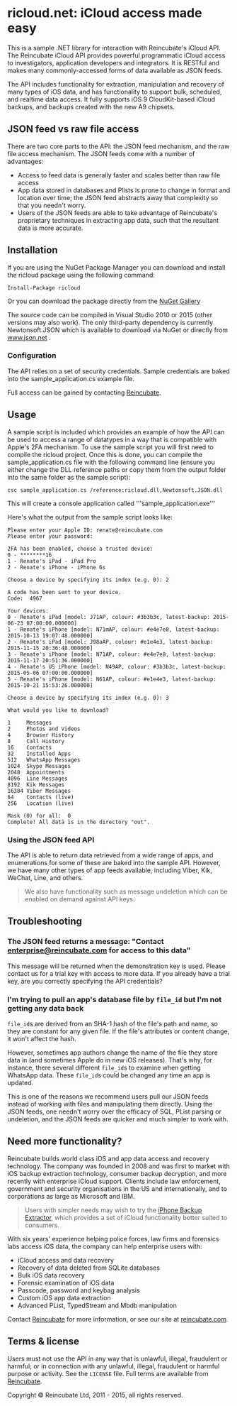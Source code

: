 # ricloud.net: iCloud access made easy

This is a sample .NET library for interaction with Reincubate's iCloud API. The Reincubate iCloud API provides powerful programmatic iCloud access to investigators, application developers and integrators. It is RESTful and makes many commonly-accessed forms of data available as JSON feeds.

The API includes functionality for extraction, manipulation and recovery of many types of iOS data, and has functionality to support bulk, scheduled, and realtime data access. It fully supports iOS 9 CloudKit-based iCloud backups, and backups created with the new A9 chipsets.

## JSON feed vs raw file access

There are two core parts to the API: the JSON feed mechanism, and the raw file access mechanism. The JSON feeds come with a number of advantages:

 * Access to feed data is generally faster and scales better than raw file access
 * App data stored in databases and Plists is prone to change in format and location over time; the JSON feed abstracts away that complexity so that you needn't worry.
 * Users of the JSON feeds are able to take advantage of Reincubate's proprietary techniques in extracting app data, such that the resultant data is more accurate.

## Installation

If you are using the NuGet Package Manager you can download and install the ricloud package using the following command:

```Install-Package ricloud```

Or you can download the package directly from the [NuGet Gallery](https://www.nuget.org/packages/ricloud/)

The source code can be compiled in Visual Studio 2010 or 2015 (other versions may also work). The only third-party dependency is currently Newtonsoft.JSON which is available to download via NuGet or directly from www.json.net .

### Configuration

The API relies on a set of security credentials. Sample credentials are baked into the sample_application.cs example file.

Full access can be gained by contacting [Reincubate](mailto:enterprise@reincubate.com).

## Usage

A sample script is included which provides an example of how the API can be used to access a range of datatypes in a way that is compatible with Apple's 2FA mechanism. To use the sample script you will first need to compile the ricloud project. Once this is done, you can compile the sample_application.cs file with the following command line (ensure you either change the DLL reference paths or copy them from the output folder into the same folder as the sample script):

```
csc sample_application.cs /reference:ricloud.dll,Newtonsoft.JSON.dll
```

This will create a console application called '''sample_application.exe'''

Here's what the output from the sample script looks like:

```
Please enter your Apple ID: renate@reincubate.com
Please enter your password:

2FA has been enabled, choose a trusted device:
0 - ********16
1 - Renate's iPad - iPad Pro
2 - Renate's iPhone - iPhone 6s

Choose a device by specifying its index (e.g. 0): 2

A code has been sent to your device.
Code:  4967

Your devices:
0 - Renate's iPad [model: J71AP, colour: #3b3b3c, latest-backup: 2015-06-23 07:00:00.000000]
1 - Renate's iPhone [model: N71mAP, colour: #e4e7e8, latest-backup: 2015-10-13 19:07:48.000000]
2 - Renate's iPad [model: J98aAP, colour: #e1e4e3, latest-backup: 2015-11-15 20:36:48.000000]
3 - Renate's iPhone [model: N71AP, colour: #e4e7e8, latest-backup: 2015-11-17 20:51:36.000000]
4 - Renate's US iPhone [model: N49AP, colour: #3b3b3c, latest-backup: 2015-05-06 07:00:00.000000]
5 - Renate's iPhone [model: N61AP, colour: #e1e4e3, latest-backup: 2015-10-21 15:53:26.000000]

Choose a device by specifying its index (e.g. 0): 3

What would you like to download?

1     Messages
2     Photos and Videos
4     Browser History
8     Call History
16    Contacts
32    Installed Apps
512   WhatsApp Messages
1024  Skype Messages
2048  Appointments
4096  Line Messages
8192  Kik Messages
16384 Viber Messages
64    Contacts (live)
256   Location (live)

Mask (0) for all:  0
Complete! All data is in the directory "out".
```

### Using the JSON feed API

The API is able to return data retrieved from a wide range of apps, and enumerations for some of these are baked into the sample API. However, we have many other types of app feeds available, including Viber, Kik, WeChat, Line, and others.

> We also have functionality such as message undeletion which can be enabled on demand against API keys.

## Troubleshooting

### The JSON feed returns a message: "Contact enterprise@reincubate.com for access to this data"

This message will be returned when the demonstration key is used. Please contact us for a trial key with access to more data. If you already have a trial key, are you correctly specifying the API credentials?

### I'm trying to pull an app's database file by `file_id` but I'm not getting any data back

`file_id`s are derived from an SHA-1 hash of the file's path and name, so they are constant for any given file. If the file's attributes or content change, it won't affect the hash.

However, sometimes app authors change the name of the file they store data in (and sometimes Apple do in new iOS releases). That's why, for instance, there several different `file_id`s to examine when getting WhatsApp data. These `file_id`s could be changed any time an app is updated.

This is one of the reasons we recommend users pull our JSON feeds instead of working with files and manipulating them directly. Using the JSON feeds, one needn't worry over the efficacy of SQL, PList parsing or undeletion, and the JSON feeds are quicker and much simpler to work with.

## Need more functionality?

Reincubate builds world class iOS and app data access and recovery technology. The company was founded in 2008 and was first to market with iOS backup extraction technology, consumer backup decryption, and more recently with enterprise iCloud support. Clients include law enforcement, government and security organisations in the US and internationally, and to corporations as large as Microsoft and IBM.

> Users with simpler needs may wish to try the [iPhone Backup Extractor](http://www.iphonebackupextractor.com), which provides a set of iCloud functionality better suited to consumers.

With six years' experience helping police forces, law firms and forensics labs access iOS data, the company can help enterprise users with:

* iCloud access and data recovery
* Recovery of data deleted from SQLite databases
* Bulk iOS data recovery
* Forensic examination of iOS data
* Passcode, password and keybag analysis
* Custom iOS app data extraction
* Advanced PList, TypedStream and Mbdb manipulation

Contact [Reincubate](mailto:enterprise@reincubate.com) for more information, or see our site at [reincubate.com](https://www.reincubate.com).

## Terms & license

Users must not use the API in any way that is unlawful, illegal, fraudulent or harmful; or in connection with any unlawful, illegal, fraudulent or harmful purpose or activity. See the `LICENSE` file. Full terms are available from [Reincubate](mailto:enterprise@reincubate.com).

Copyright &copy; Reincubate Ltd, 2011 - 2015, all rights reserved.
